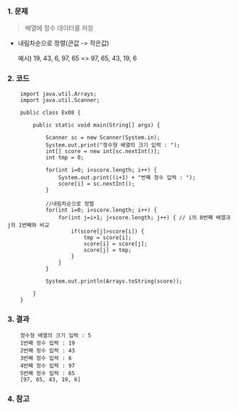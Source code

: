 ### 1. 문제
> 배열에 정수 데이터를 저장
- 내림차순으로 정렬(큰값 -> 작은값)

    예시) 19, 43, 6, 97, 65
        => 97, 65, 43, 19, 6

### 2. 코드

        import java.util.Arrays;
        import java.util.Scanner;

        public class Ex08 {

            public static void main(String[] args) {

                Scanner sc = new Scanner(System.in);
                System.out.print("정수형 배열의 크기 입력 : ");
                int[] score = new int[sc.nextInt()];
                int tmp = 0;
                
                for(int i=0; i<score.length; i++) {
                    System.out.print((i+1) + "번째 정수 입력 : ");
                    score[i] = sc.nextInt();
                }
                
                //내림차순으로 정렬
                for(int i=0; i<score.length; i++) {
                    for(int j=i+1; j<score.length; j++) { // i의 0번째 배열과 j의 1번째와 비교
                        if(score[j]>score[i]) {
                            tmp = score[i];
                            score[i] = score[j];
                            score[j] = tmp;
                        }
                    }
                }

                System.out.println(Arrays.toString(score));
                
            }
        }

### 3. 결과

        정수형 배열의 크기 입력 : 5
        1번째 정수 입력 : 19
        2번째 정수 입력 : 43
        3번째 정수 입력 : 6
        4번째 정수 입력 : 97
        5번째 정수 입력 : 65
        [97, 65, 43, 19, 6]

### 4. 참고